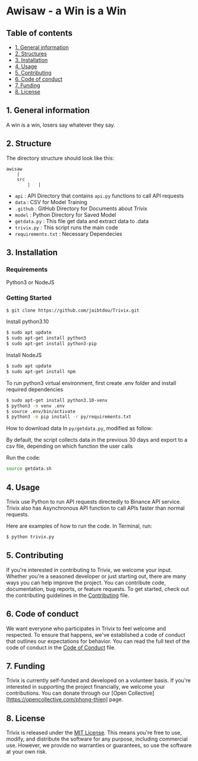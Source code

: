# Awisaw - a Win is a Win

## Table of contents

* [1. General information](#1-general-information)
* [2. Structures](#2-structure)
* [3. Installation](#3-installation)
* [4. Usage](#4-usage)
* [5. Contributing](#5-contributing)
* [6. Code of conduct](#6-code-of-conduct)
* [7. Funding](#7-funding)
* [8. License](#8-license)


## 1. General information

A win is a win, losers say whatever they say.

## 2. Structure

The directory structure should look like this:

```
awisaw
    |
    src
        |   |

```

* `api` : API Directory that contains `api.py` functions to call API requests
* `data` : CSV for Model Training
* `.github` : GitHub Directory for Documents about Trivix
* `model` : Python Directory for Saved Model
* `getdata.py` : This file get data and extract data to .data
* `trivix.py` : This script runs the main code
* `requirements.txt` : Necessary Dependecies

## 3. Installation

### Requirements
Python3 or NodeJS

### Getting Started
```bash
$ git clone https://github.com/jaibtdou/Trivix.git
```

Install python3.10
```bash
$ sudo apt update
$ sudo apt-get install python3
$ sudo apt-get install python3-pip
```

Install NodeJS
```bash
$ sudo apt update
$ sudo apt-get install npm 
```

To run python3 virtual environment, first create .env folder and install required dependencies
```bash
$ sudo apt-get install python3.10-venv
$ python3 -m venv .env
$ source .env/bin/activate
$ python3 -m pip install -r py/requirements.txt
```

How to download data
In `py/getdata.py`, modified as follow:

By default, the script collects data in the previous 30 days and export to a csv file, depending on which function the user calls

Run the code:
```bash
source getdata.sh
```

## 4. Usage

Trivix use Python to run API requests directedly to Binance API service. Trivix also has Asynchronous API function to call APIs faster than normal requests.

Here are examples of how to run the code. In Terminal, run:

```bash
$ python trivix.py
```

## 5. Contributing

If you're interested in contributing to Trivix, we welcome your input. Whether you're a seasoned developer or just starting out, there are many ways you can help improve the project. You can contribute code, documentation, bug reports, or feature requests. To get started, check out the contributing guidelines in the [Contributing](CONTRIBUTING.md) file.

## 6. Code of conduct

We want everyone who participates in Trivix to feel welcome and respected. To ensure that happens, we've established a code of conduct that outlines our expectations for behavior. You can read the full text of the code of conduct in the [Code of Conduct](CODE_OF_CONDUCT.md) file.

## 7. Funding

Trivix is currently self-funded and developed on a volunteer basis. If you're interested in supporting the project financially, we welcome your contributions. You can donate through our [Open Collective][https://opencollective.com/phong-thien] page.

## 8. License

Trivix is released under the [MIT License](LICENSE.md). This means you're free to use, modify, and distribute the software for any purpose, including commercial use. However, we provide no warranties or guarantees, so use the software at your own risk.